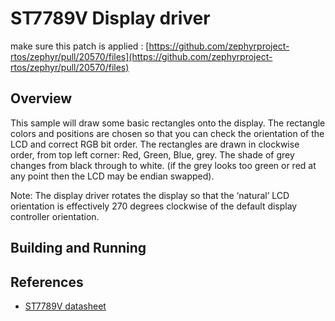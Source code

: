# ST7789V Display driver

make sure this patch is applied :
[https://github.com/zephyrproject-rtos/zephyr/pull/20570/files](https://github.com/zephyrproject-rtos/zephyr/pull/20570/files)

## Overview

This sample will draw some basic rectangles onto the display.
The rectangle colors and positions are chosen so that you can check the
orientation of the LCD and correct RGB bit order. The rectangles are drawn
in clockwise order, from top left corner: Red, Green, Blue, grey. The shade of
grey changes from black through to white. (if the grey looks too green or red
at any point then the LCD may be endian swapped).

Note: The display driver rotates the display so that the ‘natural’ LCD
orientation is effectively 270 degrees clockwise of the default display
controller orientation.

## Building and Running

## References


* [ST7789V datasheet](https://www.crystalfontz.com/controllers/Sitronix/ST7789V/)
